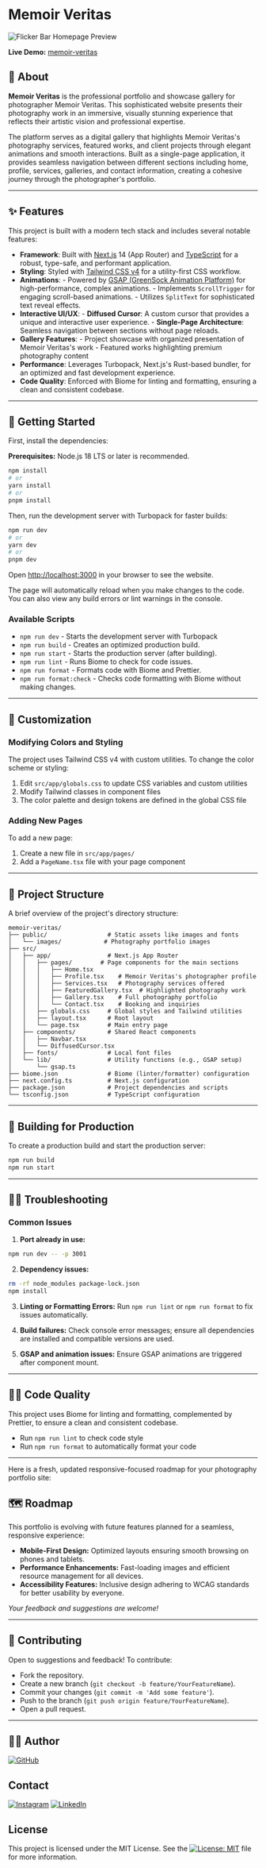 # Memoir Veritas

![Flicker Bar Homepage Preview](public/preview.png)

**Live Demo:** [memoir-veritas](https://memoir-veritas.vercel.app/)

## 🎯 About

**Memoir Veritas** is the professional portfolio and showcase gallery for photographer Memoir Veritas. This sophisticated website presents their photography work in an immersive, visually stunning experience that reflects their artistic vision and professional expertise.

The platform serves as a digital gallery that highlights Memoir Veritas's photography services, featured works, and client projects through elegant animations and smooth interactions. Built as a single-page application, it provides seamless navigation between different sections including home, profile, services, galleries, and contact information, creating a cohesive journey through the photographer's portfolio.

---

## ✨ Features

This project is built with a modern tech stack and includes several notable features:

- **Framework**: Built with [Next.js](https://nextjs.org/) 14 (App Router) and [TypeScript](https://www.typescriptlang.org/) for a robust, type-safe, and performant application.
- **Styling**: Styled with [Tailwind CSS v4](https://tailwindcss.com/blog/tailwindcss-v4-alpha) for a utility-first CSS workflow.
- **Animations**:
          -  Powered by [GSAP (GreenSock Animation Platform)](https://gsap.com/) for high-performance, complex animations.
          -  Implements `ScrollTrigger` for engaging scroll-based animations.
          -  Utilizes `SplitText` for sophisticated text reveal effects.
- **Interactive UI/UX**:
           - **Diffused Cursor**: A custom  cursor that provides a unique and interactive user experience.
           - **Single-Page Architecture**: Seamless navigation between sections without page reloads.
- **Gallery Features**:
          - Project showcase with organized presentation of Memoir Veritas's work
          - Featured works highlighting premium photography content
- **Performance**: Leverages Turbopack, Next.js's Rust-based bundler, for an optimized and fast development experience.
- **Code Quality**: Enforced with Biome for linting and formatting, ensuring a clean and consistent codebase.

---

## 🚀 Getting Started

First, install the dependencies:

**Prerequisites:** Node.js 18 LTS or later is recommended.

```bash
npm install
# or
yarn install
# or
pnpm install
```

Then, run the development server with Turbopack for faster builds:

```bash
npm run dev
# or
yarn dev
# or
pnpm dev
```

Open [http://localhost:3000](http://localhost:3000) in your browser to see the website.

The page will automatically reload when you make changes to the code. You can also view any build errors or lint warnings in the console.

### Available Scripts

- `npm run dev` - Starts the development server with Turbopack
- `npm run build` - Creates an optimized production build.
- `npm run start` - Starts the production server (after building).
- `npm run lint` - Runs Biome to check for code issues.
- `npm run format` - Formats code with Biome and Prettier.
- `npm run format:check` - Checks code formatting with Biome without making changes.

---

## 🎨 Customization

### Modifying Colors and Styling

The project uses Tailwind CSS v4 with custom utilities. To change the color scheme or styling:

1. Edit `src/app/globals.css` to update CSS variables and custom utilities
2. Modify Tailwind classes in component files
3. The color palette and design tokens are defined in the global CSS file

### Adding New Pages

To add a new page:

1. Create a new file in `src/app/pages/`
2. Add a `PageName.tsx` file with your page component

---

## 📂 Project Structure

A brief overview of the project's directory structure:

```plaintext
memoir-veritas/
├── public/                 # Static assets like images and fonts
│   └── images/            # Photography portfolio images
├── src/
│   ├── app/                # Next.js App Router
│   │   ├── pages/        # Page components for the main sections
│   │   │   ├── Home.tsx
│   │   │   ├── Profile.tsx    # Memoir Veritas's photographer profile
│   │   │   ├── Services.tsx   # Photography services offered
│   │   │   ├── FeaturedGallery.tsx  # Highlighted photography work
│   │   │   ├── Gallery.tsx    # Full photography portfolio
│   │   │   └── Contact.tsx    # Booking and inquiries
│   │   ├── globals.css     # Global styles and Tailwind utilities
│   │   ├── layout.tsx      # Root layout
│   │   └── page.tsx        # Main entry page
│   ├── components/         # Shared React components
│   │   ├── Navbar.tsx
│   │   └── DiffusedCursor.tsx
│   ├── fonts/              # Local font files
│   └── lib/                # Utility functions (e.g., GSAP setup)
│       └── gsap.ts
├── biome.json              # Biome (linter/formatter) configuration
├── next.config.ts          # Next.js configuration
├── package.json            # Project dependencies and scripts
└── tsconfig.json           # TypeScript configuration
```

---

## 🦾 Building for Production

To create a production build and start the production server:

```bash
npm run build
npm run start
```

---

## 😵‍💫 Troubleshooting

### Common Issues

1. **Port already in use:**

```bash
npm run dev -- -p 3001
```

2. **Dependency issues:**

```bash
rm -rf node_modules package-lock.json
npm install
```

3. **Linting or Formatting Errors:** Run `npm run lint` or `npm run format` to fix issues automatically.

4. **Build failures:** Check console error messages; ensure all dependencies are installed and compatible versions are used.

5. **GSAP and animation issues:** Ensure GSAP animations are triggered after component mount.

---

## 🧑‍💻 Code Quality

This project uses Biome for linting and formatting, complemented by Prettier, to ensure a clean and consistent codebase.

-    Run `npm run lint` to check code style
-    Run `npm run format` to automatically format your code

---

Here is a fresh, updated responsive-focused roadmap for your photography portfolio site:

## 🗺️ Roadmap

This portfolio is evolving with future features planned for a seamless, responsive experience:  

- **Mobile-First Design:** Optimized layouts ensuring smooth browsing on phones and tablets.  
- **Performance Enhancements:** Fast-loading images and efficient resource management for all devices.  
- **Accessibility Features:** Inclusive design adhering to WCAG standards for better usability by everyone.  

_Your feedback and suggestions are welcome!_

---

## 🤝 Contributing

Open to suggestions and feedback! To contribute:

- Fork the repository.
- Create a new branch (`git checkout -b feature/YourFeatureName`).
- Commit your changes (`git commit -m 'Add some feature'`).
- Push to the branch (`git push origin feature/YourFeatureName`).
- Open a pull request.

---

## 🧑‍🦱 Author

[![GitHub](https://img.shields.io/badge/GitHub_RudraXi-%23121011.svg?logo=github&logoColor=white)](https://github.com/rudra-xi)

## Contact

[![Instagram](https://img.shields.io/badge/Instagram_%40Rudra.Xii-%23E4405F.svg?logo=Instagram&logoColor=white)](https://www.instagram.com/rudra.xii/)
[![LinkedIn](https://custom-icon-badges.demolab.com/badge/LinkedIn_Goutam-0A66C2?logo=linkedin-white&logoColor=fff)](https://www.linkedin.com/in/goutam-rudraxi)

## License

This project is licensed under the MIT License. See the [![License: MIT](https://img.shields.io/badge/License-MIT-lightgreen.svg)](/LICENSE) file for more information.
